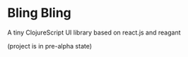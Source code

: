 Bling Bling
===========

A tiny ClojureScript UI library based on react.js and reagant 

(project is in pre-alpha state)
